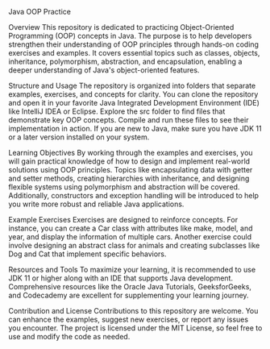 Java OOP Practice

Overview
This repository is dedicated to practicing Object-Oriented Programming (OOP) concepts in Java. The purpose is to help developers strengthen their understanding of OOP principles through hands-on coding exercises and examples. It covers essential topics such as classes, objects, inheritance, polymorphism, abstraction, and encapsulation, enabling a deeper understanding of Java's object-oriented features.

Structure and Usage
The repository is organized into folders that separate examples, exercises, and concepts for clarity. You can clone the repository and open it in your favorite Java Integrated Development Environment (IDE) like IntelliJ IDEA or Eclipse. Explore the src folder to find files that demonstrate key OOP concepts. Compile and run these files to see their implementation in action. If you are new to Java, make sure you have JDK 11 or a later version installed on your system.

Learning Objectives
By working through the examples and exercises, you will gain practical knowledge of how to design and implement real-world solutions using OOP principles. Topics like encapsulating data with getter and setter methods, creating hierarchies with inheritance, and designing flexible systems using polymorphism and abstraction will be covered. Additionally, constructors and exception handling will be introduced to help you write more robust and reliable Java applications.

Example Exercises
Exercises are designed to reinforce concepts. For instance, you can create a Car class with attributes like make, model, and year, and display the information of multiple cars. Another exercise could involve designing an abstract class for animals and creating subclasses like Dog and Cat that implement specific behaviors.

Resources and Tools
To maximize your learning, it is recommended to use JDK 11 or higher along with an IDE that supports Java development. Comprehensive resources like the Oracle Java Tutorials, GeeksforGeeks, and Codecademy are excellent for supplementing your learning journey.

Contribution and License
Contributions to this repository are welcome. You can enhance the examples, suggest new exercises, or report any issues you encounter. The project is licensed under the MIT License, so feel free to use and modify the code as needed.